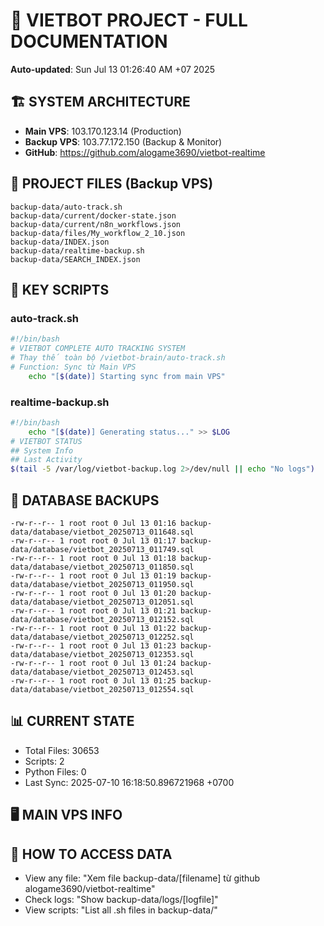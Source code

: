 # 🤖 VIETBOT PROJECT - FULL DOCUMENTATION
**Auto-updated**: Sun Jul 13 01:26:40 AM +07 2025

## 🏗️ SYSTEM ARCHITECTURE
- **Main VPS**: 103.170.123.14 (Production)
- **Backup VPS**: 103.77.172.150 (Backup & Monitor)
- **GitHub**: https://github.com/alogame3690/vietbot-realtime

## 📁 PROJECT FILES (Backup VPS)
```
backup-data/auto-track.sh
backup-data/current/docker-state.json
backup-data/current/n8n_workflows.json
backup-data/files/My_workflow_2_10.json
backup-data/INDEX.json
backup-data/realtime-backup.sh
backup-data/SEARCH_INDEX.json
```

## 🔧 KEY SCRIPTS
### auto-track.sh
```bash
#!/bin/bash
# VIETBOT COMPLETE AUTO TRACKING SYSTEM
# Thay thế toàn bộ /vietbot-brain/auto-track.sh
# Function: Sync từ Main VPS
    echo "[$(date)] Starting sync from main VPS"
```
### realtime-backup.sh
```bash
#!/bin/bash
    echo "[$(date)] Generating status..." >> $LOG
# VIETBOT STATUS
## System Info
## Last Activity
$(tail -5 /var/log/vietbot-backup.log 2>/dev/null || echo "No logs")
```

## 💾 DATABASE BACKUPS
```
-rw-r--r-- 1 root root 0 Jul 13 01:16 backup-data/database/vietbot_20250713_011648.sql
-rw-r--r-- 1 root root 0 Jul 13 01:17 backup-data/database/vietbot_20250713_011749.sql
-rw-r--r-- 1 root root 0 Jul 13 01:18 backup-data/database/vietbot_20250713_011850.sql
-rw-r--r-- 1 root root 0 Jul 13 01:19 backup-data/database/vietbot_20250713_011950.sql
-rw-r--r-- 1 root root 0 Jul 13 01:20 backup-data/database/vietbot_20250713_012051.sql
-rw-r--r-- 1 root root 0 Jul 13 01:21 backup-data/database/vietbot_20250713_012152.sql
-rw-r--r-- 1 root root 0 Jul 13 01:22 backup-data/database/vietbot_20250713_012252.sql
-rw-r--r-- 1 root root 0 Jul 13 01:23 backup-data/database/vietbot_20250713_012353.sql
-rw-r--r-- 1 root root 0 Jul 13 01:24 backup-data/database/vietbot_20250713_012453.sql
-rw-r--r-- 1 root root 0 Jul 13 01:25 backup-data/database/vietbot_20250713_012554.sql
```

## 📊 CURRENT STATE
- Total Files: 30653
- Scripts: 2
- Python Files: 0
- Last Sync: 2025-07-10 16:18:50.896721968 +0700

## 🖥️ MAIN VPS INFO


## 🚨 HOW TO ACCESS DATA
- View any file: "Xem file backup-data/[filename] từ github alogame3690/vietbot-realtime"
- Check logs: "Show backup-data/logs/[logfile]"
- View scripts: "List all .sh files in backup-data/"
